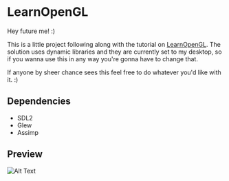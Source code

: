 # LearnOpenGL

Hey future me! :)

This is a little project following along with the tutorial on [LearnOpenGL](https://www.learnopengl.com).
The solution uses dynamic libraries and they are currently set to my desktop, so if you wanna use this in any way you're gonna have to change that.

If anyone by sheer chance sees this feel free to do whatever you'd like with it. :)

## Dependencies
- SDL2
- Glew
- Assimp

## Preview
![Alt Text](https://media1.tenor.com/images/60cbd1df9b83d6d0f24c389f122e6a5d/tenor.gif?itemid=23017360)
